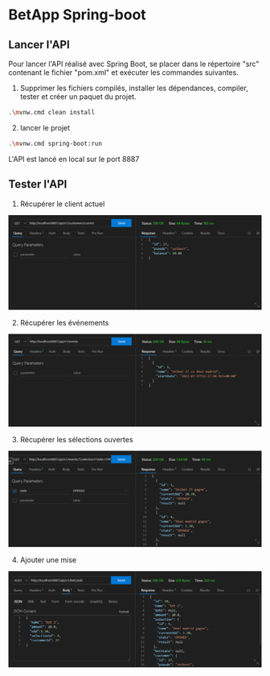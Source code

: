 # BetApp Spring-boot

## Lancer l'API

Pour lancer l'API réalisé avec Spring Boot, se placer dans le répertoire "src" contenant le fichier "pom.xml" et exécuter les commandes suivantes.

1. Supprimer les fichiers compilés, installer les dépendances, compiler, tester et créer un paquet du projet.
```bash
.\mvnw.cmd clean install
```
2. lancer le projet
```bash
.\mvnw.cmd spring-boot:run
```

L'API est lancé en local sur le port 8887

## Tester l'API

1. Récupérer le client actuel

![get client](./images/get_client.png)


2. Récupérer les événements

![get event](./images/get_events.png)


3. Récupérer les sélections ouvertes

![get selection](./images/get_selections.png)


4. Ajouter une mise

![add bet](./images/add_bet.png)
